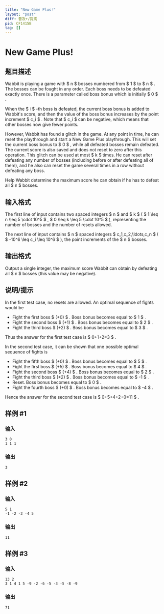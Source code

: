 ```yaml
---
title: "New Game Plus!"
layout: "post"
diff: 普及+/提高
pid: CF1415E
tag: []
---
```


# New Game Plus!

## 题目描述

Wabbit is playing a game with $ n $ bosses numbered from $ 1 $ to $ n $ . The bosses can be fought in any order. Each boss needs to be defeated exactly once. There is a parameter called boss bonus which is initially $ 0 $ .

When the $ i $ -th boss is defeated, the current boss bonus is added to Wabbit's score, and then the value of the boss bonus increases by the point increment $ c_i $ . Note that $ c_i $ can be negative, which means that other bosses now give fewer points.

However, Wabbit has found a glitch in the game. At any point in time, he can reset the playthrough and start a New Game Plus playthrough. This will set the current boss bonus to $ 0 $ , while all defeated bosses remain defeated. The current score is also saved and does not reset to zero after this operation. This glitch can be used at most $ k $ times. He can reset after defeating any number of bosses (including before or after defeating all of them), and he also can reset the game several times in a row without defeating any boss.

Help Wabbit determine the maximum score he can obtain if he has to defeat all $ n $ bosses.

## 输入格式

The first line of input contains two spaced integers $ n $ and $ k $ ( $ 1 \leq n \leq 5 \cdot 10^5 $ , $ 0 \leq k \leq 5 \cdot 10^5 $ ), representing the number of bosses and the number of resets allowed.

The next line of input contains $ n $ spaced integers $ c_1,c_2,\ldots,c_n $ ( $ -10^6 \leq c_i \leq 10^6 $ ), the point increments of the $ n $ bosses.

## 输出格式

Output a single integer, the maximum score Wabbit can obtain by defeating all $ n $ bosses (this value may be negative).

## 说明/提示

In the first test case, no resets are allowed. An optimal sequence of fights would be

- Fight the first boss $ (+0) $ . Boss bonus becomes equal to $ 1 $ .
- Fight the second boss $ (+1) $ . Boss bonus becomes equal to $ 2 $ .
- Fight the third boss $ (+2) $ . Boss bonus becomes equal to $ 3 $ .

Thus the answer for the first test case is $ 0+1+2=3 $ .

In the second test case, it can be shown that one possible optimal sequence of fights is

- Fight the fifth boss $ (+0) $ . Boss bonus becomes equal to $ 5 $ .
- Fight the first boss $ (+5) $ . Boss bonus becomes equal to $ 4 $ .
- Fight the second boss $ (+4) $ . Boss bonus becomes equal to $ 2 $ .
- Fight the third boss $ (+2) $ . Boss bonus becomes equal to $ -1 $ .
- Reset. Boss bonus becomes equal to $ 0 $ .
- Fight the fourth boss $ (+0) $ . Boss bonus becomes equal to $ -4 $ .

Hence the answer for the second test case is $ 0+5+4+2+0=11 $ .

## 样例 #1

### 输入

```
3 0
1 1 1
```

### 输出

```
3
```

## 样例 #2

### 输入

```
5 1
-1 -2 -3 -4 5
```

### 输出

```
11
```

## 样例 #3

### 输入

```
13 2
3 1 4 1 5 -9 -2 -6 -5 -3 -5 -8 -9
```

### 输出

```
71
```

